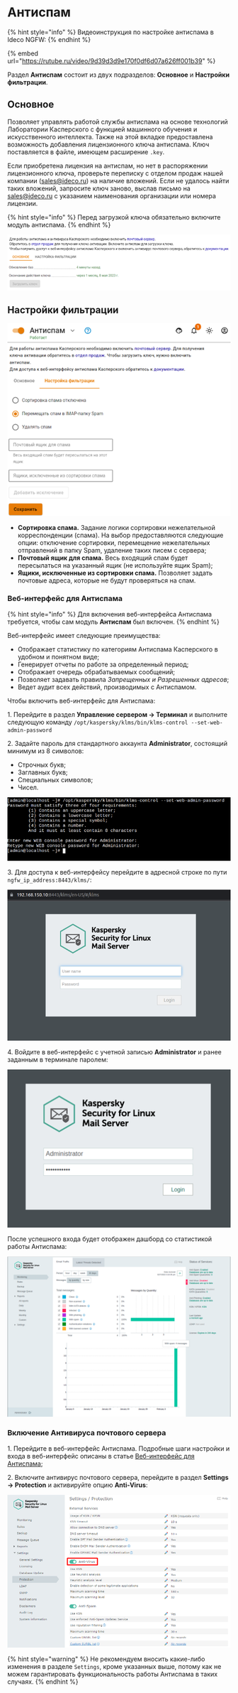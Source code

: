 # Антиспам

{% hint style="info" %}
Видеоинструкция по настройке антиспама в Ideco NGFW:
{% endhint %}

{% embed url="https://rutube.ru/video/9d39d3d9e170f0df6d07a626ff001b39" %}
<!-- [Ссылка на видеоинструкцию по настройке антиспама в Ideco NGFW](https://rutube.ru/video/9d39d3d9e170f0df6d07a626ff001b39) -->

Раздел **Антиспам** состоит из двух подразделов: **Основное** и **Настройки фильтрации**.

## Основное

Позволяет управлять работой службы антиспама на основе технологий Лаборатории Касперского с функцией машинного обучения и искусственного интеллекта. Также на этой вкладке предоставлена возможность добавления лицензионного ключа антиспама. Ключ поставляется в файле, имеющем расширение `.key`. 

Если приобретена лицензия на антиспам, но нет в распоряжении лицензионного ключа, проверьте переписку с отделом продаж нашей компании (sales@ideco.ru) на наличие вложений. Если не удалось найти таких вложений, запросите ключ заново, выслав письмо на sales@ideco.ru с указанием наименования организации или номера лицензии.

{% hint style="info" %}
Перед загрузкой ключа обязательно включите модуль антиспама.
{% endhint %}

![](/.gitbook/assets/antispam1.png)


## Настройки фильтрации

![](/.gitbook/assets/antispam.png)

* **Сортировка спама.** Задание логики сортировки нежелательной корреспонденции (спама). На выбор предоставляются следующие опции: отключение сортировки, перемещение нежелательных отправлений в папку Spam, удаление таких писем с сервера;
* **Почтовый ящик для спама.** Весь входящий спам будет пересылаться на указанный ящик (не используйте ящик Spam);
* **Ящики, исключенные из сортировки спама.** Позволяет задать почтовые адреса, которые не будут проверяться на спам.

### Веб-интерфейс для Антиспама

{% hint style="info" %}
Для включения веб-интерфейса Антиспама требуется, чтобы сам модуль **Антиспам** был включен.
{% endhint %}

Веб-интерфейс имеет следующие преимущества:

* Отображает статистику по категориям Антиспама Касперского в удобном и понятном виде;
* Генерирует отчеты по работе за определенный период;
* Отображает очередь обрабатываемых сообщений;
* Позволяет задавать правила *Запрещенных и Разрешенных адресов*;
* Ведет аудит всех действий, производимых с Антиспамом.

Чтобы включить веб-интерфейс для Антиспама:

1\. Перейдите в раздел **Управление сервером -> Терминал** и выполните следующую команду `/opt/kaspersky/klms/bin/klms-control --set-web-admin-password`

2\. Задайте пароль для стандартного аккаунта **Administrator**, состоящий минимум из 8 символов:

* Строчных букв;
* Заглавных букв;
* Специальных символов;
* Чисел.

![](/.gitbook/assets/antispam2.png)

3\. Для доступа к веб-интерфейсу перейдите в адресной строке по пути `ngfw_ip_address:8443/klms/`:

![](/.gitbook/assets/antispam3.png)

4\. Войдите в веб-интерфейс с учетной записью **Administrator** и ранее заданным в терминале паролем:

![](/.gitbook/assets/antispam4.png)

После успешного входа будет отображен дашборд со статистикой работы Антиспама:

![](/.gitbook/assets/antispam5.png)

### Включение Антивируса почтового сервера

1\. Перейдите в веб-интерфейс Антиспама. Подробные шаги настройки и входа в веб-интерфейс описаны в статье [Веб-интерфейс для Антиспама](antispam.md#veb-interfeis-dlya-antispama);

2\. Включите антивирус почтового сервера, перейдите в раздел **Settings -> Protection** и активируйте опцию **Anti-Virus**:

![](/.gitbook/assets/antispam6.png)

{% hint style="warning" %}
Не рекомендуем вносить какие-либо изменения в разделе `Settings`, кроме указанных выше, потому как не можем гарантировать функциональность работы Антиспама в таких случаях.
{% endhint %}
